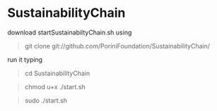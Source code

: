 # SustainabilityChain

download startSustainabiltyChain.sh using

> git clone git://github.com/PoriniFoundation/SustainabilityChain/

run it typing
>cd SustainabilityChain 

>chmod u+x ./start.sh

>sudo ./start.sh
